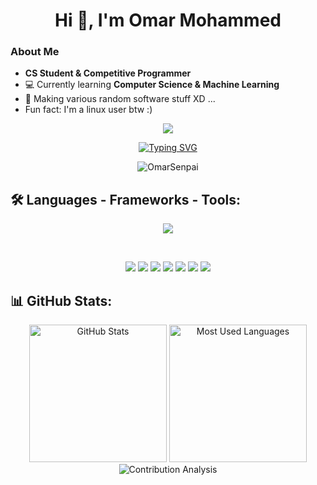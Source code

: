 <h1 align="center" style="animation: slideIn 1.5s ease-in-out;">Hi 👋, I'm Omar Mohammed</h1>

<h3>About Me</h3>

- **CS Student & Competitive Programmer**
- 💻 Currently learning **Computer Science & Machine Learning**
- 🔭 Making various random software stuff XD ...
- Fun fact: I'm a linux user btw :)

<!-- - 👯 I’m looking to collaborate on ...
- 🤔 I’m looking for help with ...
- 💬 Ask me about ...
- 📫 How to reach me: ...
- 😄 Pronouns: ...
-->

<p align="center">
	<img src="https://github.com/user-attachments/assets/18ab1487-ea63-4f93-b03e-cbf0a0b55907" />
</p>

<p align="center">
	<a href="https://git.io/typing-svg"><img src="https://readme-typing-svg.herokuapp.com?font=GeistMono+Nerd+Font+Mono&weight=900&size=22&pause=1000&color=1f1f1f&center=true&vCenter=true&width=600&height=60&lines=Type+into+the+void+and+Compile+!;Code+Hard,+Debug+Harder." alt="Typing SVG" /></a>
</p>

<p align="center">
	<img src="https://komarev.com/ghpvc/?username=OmarSenpai&label=Profile%20views&color=0e75b6&style=for-the-badge" alt="OmarSenpai" /> 
</p>

## 🛠️ Languages - Frameworks - Tools:
<p align="center">
  <a href="https://go-skill-icons.vercel.app/">
    <img src="https://go-skill-icons.vercel.app/api/icons?i=cpp,python,go,java,javascript,typescript,git,github&theme=light&perline=12"/>
  </a>
</p>

<br>

<p align="center">
	<img src="https://img.shields.io/badge/FastAPI-005571?style=for-the-badge&logo=fastapi">
	<img src="https://img.shields.io/badge/Postman-FF6C37?style=for-the-badge&logo=postman&logoColor=white">
	<img src="https://img.shields.io/badge/numpy-%23013243.svg?style=for-the-badge&logo=numpy&logoColor=white">
	<img src="https://img.shields.io/badge/SciPy-%230C55A5.svg?style=for-the-badge&logo=scipy&logoColor=%white">
	<img src="https://img.shields.io/badge/pandas-%23150458.svg?style=for-the-badge&logo=pandas&logoColor=white">
	<img src="https://img.shields.io/badge/mysql-4479A1.svg?style=for-the-badge&logo=mysql&logoColor=white">
	<img src="https://img.shields.io/badge/MongoDB-%234ea94b.svg?style=for-the-badge&logo=mongodb&logoColor=white">
</p>


## 📊 GitHub Stats:
<p align="center" style="animation: fadeIn 2s ease-in-out;">
	<img src="https://github-readme-stats.vercel.app/api?username=OmarSenpai&show_icons=true&theme=dark&hide_border=false" height = "220px" alt="GitHub Stats" />
	<img src="https://github-readme-stats.vercel.app/api/top-langs/?username=OmarSenpai&layout=compact&theme=dark&langs_count=8&hide_border=false" height = "220px" alt="Most Used Languages" />
	<img src="https://github-readme-activity-graph.vercel.app/graph?username=OmarSenpai&theme=xcode&bg_color=ffffff&color=000000&line=1fb7e0&point=000000&area=true&hide_border=False" alt="Contribution Analysis">
</div>

<!-- ## 🌐 Socials: -->
